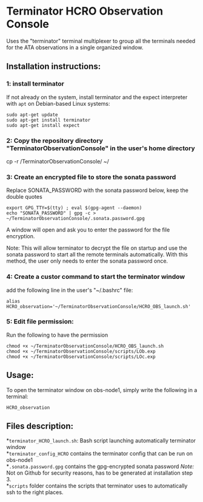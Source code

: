 # Terminator HCRO Observation Console

Uses the "terminator" terminal multiplexer to group all the terminals needed for the ATA observations in a single organized window.

## Installation instructions:
### 1: install terminator
If not already on the system, install terminator and the expect interpreter with `apt` on Debian-based Linux systems:
```
sudo apt-get update
sudo apt-get install terminator
sudo apt-get install expect
```


### 2: Copy the repository directory "TerminatorObservationConsole" in the user's home directory
cp -r <PATH DOWNLOADED REPO>/TerminatorObservationConsole/ ~/


### 3: Create an encrypted file to store the sonata password
Replace SONATA_PASSWORD with the sonata password below, keep the double quotes
```
export GPG_TTY=$(tty) ; eval $(gpg-agent --daemon)
echo "SONATA_PASSWORD" | gpg -c > ~/TerminatorObservationConsole/.sonata.password.gpg
```
A window will open and ask you to enter the password for the file encryption.

Note: This will allow terminator to decrypt the file on startup and use the sonata password to start all the remote terminals automatically. With this method, the user only needs to enter the sonata password once.


### 4: Create a custor command to start the terminator window
add the following line in the user's "~/.bashrc" file:
```
alias HCRO_observation='~/TerminatorObservationConsole/HCRO_OBS_launch.sh'
```


### 5: Edit file permission:
Run the following to have the permission
```
chmod +x ~/TerminatorObservationConsole/HCRO_OBS_launch.sh
chmod +x ~/TerminatorObservationConsole/scripts/LOb.exp
chmod +x ~/TerminatorObservationConsole/scripts/LOc.exp
```


## Usage:
To open the terminator window on obs-node1, simply write the following in a terminal:
```
HCRO_observation
```

## Files description:
*`terminator_HCRO_launch.sh`: Bash script launching automatically terminator window  
*`terminator_config_HCRO` contains the terminator config that can be run on obs-node1  
*`.sonata.password.gpg` contains the gpg-encrypted sonata password *Note:* Not on Github for security reasons, has to be generated at installation step 3.  
*`scripts` folder contains the scripts that terminator uses to automatically ssh to the right places.  

